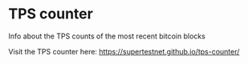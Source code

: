 # TPS counter
Info about the TPS counts of the most recent bitcoin blocks

Visit the TPS counter here: https://supertestnet.github.io/tps-counter/

